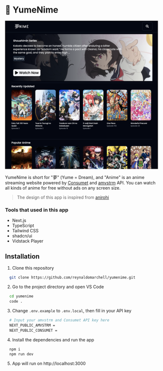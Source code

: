 # 🌙 YumeNime

![alt text](image.png)

YumeNime is short for "夢" (Yume = Dream), and "Anime" is an anime streaming website powered by [Consumet](https://github.com/consumet/api.consumet.org) and [amvstrm](https://github.com/amvstrm/api) API. You can watch all kinds of anime for free without ads on any screen size.

> The design of this app is inspired from [anirohi](https://github.com/gneiru/anirohi.git)

### Tools that used in this app

- Next.js
- TypeScript
- Tailwind CSS
- shadcn/ui
- Vidstack Player

## Installation

1. Clone this repository

```bash
  git clone https://github.com/reynaldomarchell/yumenime.git
```

2.  Go to the project directory and open VS Code

```bash
  cd yumenime
  code .
```

3. Change `.env.example` to `.env.local`, then fill in your API key

```bash
  # Input your amvstrm and Consumet API key here
  NEXT_PUBLIC_AMVSTRM =
  NEXT_PUBLIC_CONSUMET =
```

4. Install the dependencies and run the app

```bash
  npm i
  npm run dev
```

5. App will run on http://localhost:3000
